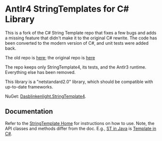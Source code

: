 # Antlr4 StringTemplates for C# Library

This is a fork of the C# String Template repo that fixes a few bugs and adds a missing feature that didn't make it to the original C# rewrite.
The code has been converted to the modern version of C#, and unit tests were added back.

The old repo is [here](https://github.com/kaby76/Domemtech.StringTemplate4); the original repo is [here](https://github.com/antlr/antlrcs)

The repo keeps only StringTemplate4, its tests, and the Antlr3 runtime. Everything else has been removed.

This library is a "netstandard2.0" library, which should be compatible with up-to-date frameworks.

NuGet: [Dasblinkenlight.StringTemplate4](https://www.nuget.org/packages/Dasblinkenlight.StringTemplate4/).

## Documentation

Refer to the [StringTemplate Home](http://www.stringtemplate.org/) for
instructions on how to use. Note, the API classes and methods differ from
the doc. E.g., [ST in Java](https://github.com/antlr/stringtemplate4/blob/master/src/org/stringtemplate/v4/ST.java)
is [Template in C#](https://github.com/kaby76/stringtemplate4cs/blob/main/Antlr4.StringTemplate/Template.cs).
